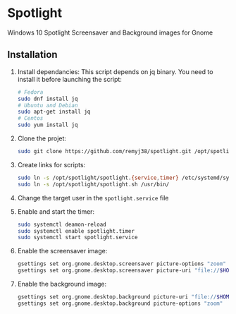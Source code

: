 # Spotlight
Windows 10 Spotlight Screensaver and Background images for Gnome

## Installation

1. Install dependancies: 
This script depends on jq binary. You need to install it before launching the script:
    ```bash
    # Fedora
    sudo dnf install jq
    # Ubuntu and Debian
    sudo apt-get install jq
    # Centos
    sudo yum install jq
    ```

2. Clone the projet:
    ```bash
    sudo git clone https://github.com/remyj38/spotlight.git /opt/spotlight
    ```
3. Create links for scripts:
    ```bash
    sudo ln -s /opt/spotlight/spotlight.{service,timer} /etc/systemd/system/
    sudo ln -s /opt/spotlight/spotlight.sh /usr/bin/
    ```
4. Change the target user in the `spotlight.service` file
5. Enable and start the timer:
    ```bash
    sudo systemctl deamon-reload
    sudo systemctl enable spotlight.timer
    sudo systemctl start spotlight.service
    ```
6. Enable the screensaver image:
    ```bash
    gsettings set org.gnome.desktop.screensaver picture-options "zoom"
    gsettings set org.gnome.desktop.screensaver picture-uri "file://$HOME/.spotlight/.screensaver.jpg"
    ```
7. Enable the background image:
    ```bash
    gsettings set org.gnome.desktop.background picture-uri "file://$HOME/.spotlight/.background.jpg"
    gsettings set org.gnome.desktop.background picture-options "zoom"
    ```
